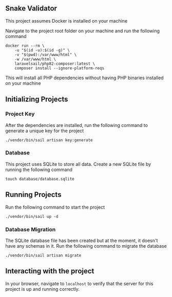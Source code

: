 ## Snake Validator

This project assumes Docker is installed on your machine

Navigate to the project root folder on your machine and run the following command

```
docker run --rm \
    -u "$(id -u):$(id -g)" \
    -v "$(pwd):/var/www/html" \
    -w /var/www/html \
    laravelsail/php82-composer:latest \
    composer install --ignore-platform-reqs
```

This will install all PHP dependencies without having PHP binaries installed on your machine


## Initializing Projects

### Project Key
After the dependencies are installed, run the following command to generate a unique key for the project

```
./vendor/bin/sail artisan key:generate
```

### Database
This project uses SQLite to store all data. Create a new SQLite file by running the following command

```
touch database/database.sqlite
```

## Running Projects
Run the following command to start the project

```
./vendor/bin/sail up -d
```

### Database Migration
The SQLite database file has been created but at the moment, it doesn't have any schemas in it. Run the following command to migrate the database

```
./vendor/bin/sail artisan migrate
```

## Interacting with the project
In your browser, navigate to `localhost` to verify that the server for this project is up and running correctly.
